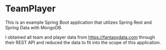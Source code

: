 # TeamPlayer
This is an example Spring Boot application that utilizes Spring Rest and Spring Data with MongoDB.

I obtained all team and player data from https://fantasydata.com through their REST API and reduced the data
to fit into the scope of this application.
